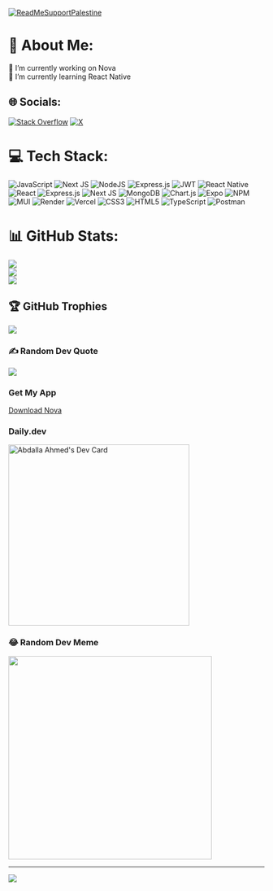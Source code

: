 [![ReadMeSupportPalestine](https://raw.githubusercontent.com/Safouene1/support-palestine-banner/master/banner-support.svg)](https://github.com/Safouene1/support-palestine-banner/Markdown-pages/Support.md)

# 💫 About Me:
🔭 I’m currently working on Nova<br>🌱 I’m currently learning React Native<br>


## 🌐 Socials:
[![Stack Overflow](https://img.shields.io/badge/-Stackoverflow-FE7A16?logo=stack-overflow&logoColor=white)](https://stackoverflow.com/users/21677765) [![X](https://img.shields.io/badge/X-black.svg?logo=X&logoColor=white)](https://x.com/@ABDALLA12044266) 

# 💻 Tech Stack:
![JavaScript](https://img.shields.io/badge/javascript-%23323330.svg?style=flat&logo=javascript&logoColor=%23F7DF1E) ![Next JS](https://img.shields.io/badge/Next-black?style=flat&logo=next.js&logoColor=white) ![NodeJS](https://img.shields.io/badge/node.js-6DA55F?style=flat&logo=node.js&logoColor=white) ![Express.js](https://img.shields.io/badge/express.js-%23404d59.svg?style=flat&logo=express&logoColor=%2361DAFB) ![JWT](https://img.shields.io/badge/JWT-black?style=flat&logo=JSON%20web%20tokens) ![React Native](https://img.shields.io/badge/react_native-%2320232a.svg?style=flat&logo=react&logoColor=%2361DAFB) ![React](https://img.shields.io/badge/react-%2320232a.svg?style=flat&logo=react&logoColor=%2361DAFB) ![Express.js](https://img.shields.io/badge/express.js-%23404d59.svg?style=flat&logo=express&logoColor=%2361DAFB) ![Next JS](https://img.shields.io/badge/Next-black?style=flat&logo=next.js&logoColor=white) ![MongoDB](https://img.shields.io/badge/MongoDB-%234ea94b.svg?style=flat&logo=mongodb&logoColor=white) ![Chart.js](https://img.shields.io/badge/chart.js-F5788D.svg?style=flat&logo=chart.js&logoColor=white) ![Expo](https://img.shields.io/badge/expo-1C1E24?style=flat&logo=expo&logoColor=#D04A37) ![NPM](https://img.shields.io/badge/NPM-%23CB3837.svg?style=flat&logo=npm&logoColor=white) ![MUI](https://img.shields.io/badge/MUI-%230081CB.svg?style=flat&logo=mui&logoColor=white) ![Render](https://img.shields.io/badge/Render-%46E3B7.svg?style=flat&logo=render&logoColor=white) ![Vercel](https://img.shields.io/badge/vercel-%23000000.svg?style=flat&logo=vercel&logoColor=white) ![CSS3](https://img.shields.io/badge/css3-%231572B6.svg?style=flat&logo=css3&logoColor=white) ![HTML5](https://img.shields.io/badge/html5-%23E34F26.svg?style=flat&logo=html5&logoColor=white) ![TypeScript](https://img.shields.io/badge/typescript-%23007ACC.svg?style=flat&logo=typescript&logoColor=white) ![Postman](https://img.shields.io/badge/Postman-FF6C37?style=flat&logo=postman&logoColor=white)
# 📊 GitHub Stats:
![](https://github-readme-stats.vercel.app/api?username=abdalla-3077&theme=vision-friendly-dark&hide_border=true&include_all_commits=false&count_private=false)<br/>
![](https://github-readme-streak-stats.herokuapp.com/?user=abdalla-3077&theme=vision-friendly-dark&hide_border=true)<br/>
![](https://github-readme-stats.vercel.app/api/top-langs/?username=abdalla-3077&theme=vision-friendly-dark&hide_border=true&include_all_commits=false&count_private=false&layout=compact)

## 🏆 GitHub Trophies
![](https://github-profile-trophy.vercel.app/?username=abdalla-3077&theme=darkhub&no-frame=true&no-bg=true&margin-w=4)

### ✍️ Random Dev Quote
![](https://quotes-github-readme.vercel.app/api?type=horizontal&theme=dark)

### Get My App

[Download Nova](https://com-nova-nova.en.uptodown.com/android)

### Daily.dev

<a href="https://app.daily.dev/abdalla3077"><img src="https://api.daily.dev/devcards/v2/MohnQXHarwaWGrAGRT8KE.png?r=d9d&type=default" width="356" alt="Abdalla Ahmed's Dev Card"/></a>


### 😂 Random Dev Meme
<img src='https://randommeme-five.vercel.app/' style="height: 400px;"/>

---
[![](https://visitcount.itsvg.in/api?id=abdalla-3077&icon=5&color=0)](https://visitcount.itsvg.in)

<!-- Proudly created with GPRM ( https://gprm.itsvg.in ) -->
